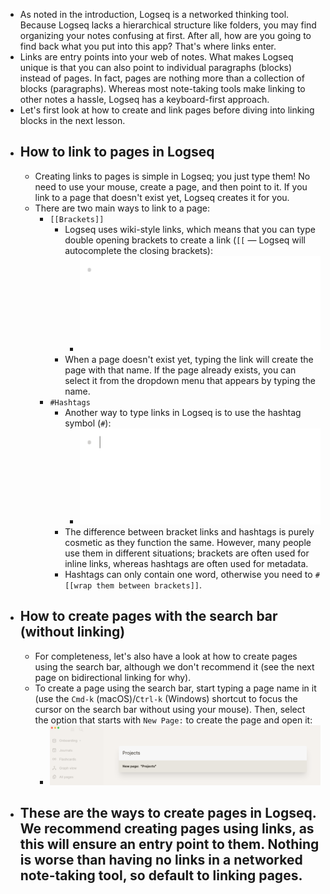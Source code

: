 - As noted in the introduction, Logseq is a networked thinking tool. Because Logseq lacks a hierarchical structure like folders, you may find organizing your notes confusing at first. After all, how are you going to find back what you put into this app? That's where links enter.
- Links are entry points into your web of notes. What makes Logseq unique is that you can also point to individual paragraphs (blocks) instead of pages. In fact, pages are nothing more than a collection of blocks (paragraphs). Whereas most note-taking tools make linking to other notes a hassle, Logseq has a keyboard-first approach.
- Let's first look at how to create and link pages before diving into linking blocks in the next lesson.
- ## How to link to pages in Logseq
	- Creating links to pages is simple in Logseq; you just type them! No need to use your mouse, create a page, and then point to it. If you link to a page that doesn't exist yet, Logseq creates it for you.
	- There are two main ways to link to a page:
		- `[[Brackets]]`
			- Logseq uses wiki-style links, which means that you can type double opening brackets to create a link (`[[` — Logseq will autocomplete the closing brackets):
				- ![create-page-brackets.gif](../assets/create-page-brackets_1641571530729_0.gif)
			- When a page doesn't exist yet, typing the link will create the page with that name. If the page already exists, you can select it from the dropdown menu that appears by typing the name.
		- `#Hashtags`
			- Another way to type links in Logseq is to use the hashtag symbol (`#`):
				- ![create-page-hashtag.gif](../assets/create-page-hashtag_1641571576887_0.gif)
			- The difference between bracket links and hashtags is purely cosmetic as they function the same. However, many people use them in different situations; brackets are often used for inline links, whereas hashtags are often used for metadata.
			- Hashtags can only contain one word, otherwise you need to `#[[wrap them between brackets]]`.
- ## How to create pages with the search bar (without linking)
	- For completeness, let's also have a look at how to create pages using the search bar, although we don't recommend it (see the next page on bidirectional linking for why).
	- To create a page using the search bar, start typing a page name in it (use the `Cmd-k` (macOS)/`Ctrl-k` (Windows) shortcut to focus the cursor on the search bar without using your mouse). Then, select the option that starts with `New Page:` to create the page and open it:
		- ![new-page.png](../assets/new-page_1641571660386_0.png)
- These are the ways to create pages in Logseq. We recommend creating pages using links, as this will ensure an entry point to them. Nothing is worse than having no links in a networked note-taking tool, so default to linking pages.
	-